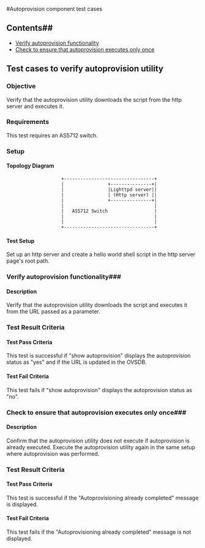 #Autoprovision component test cases
## Contents##
- [Verify autoprovision functionality](#verify-autoprovision-functionality)
- [Check to ensure that autoprovision executes only once](#check-to-ensure-that-autoprovision-executes-only-once)


## Test cases to verify autoprovision utility ##
### Objective ###
Verify that the autoprovision utility downloads the script from the http server and executes it.

### Requirements ###
This test requires an AS5712 switch.

### Setup ###
#### Topology Diagram ####

                        +---------------------------------+
                        |                +---------------+|
                        |                |Lighttpd server||
                        |                | (Http server) ||
                        |                +---------------+|
                        |                                 |
                        |   AS5712 Switch                 |
                        |                                 |
                        |                                 |
                        +---------------------------------+

#### Test Setup ####
Set up an http server and create a hello world shell script in the http server page's root path.

### Verify autoprovision functionality###
#### Description ###
Verify that the autoprovision utility downloads the script and executes it from the URL passed as a parameter.

### Test Result Criteria ###
#### Test Pass Criteria ####
This test is successful if "show autoprovision" displays the autoprovision status as "yes" and if the URL is updated in the OVSDB.

#### Test Fail Criteria ####
This test fails if "show autoprovision" displays the autoprovision status as "no".

### Check to ensure that autoprovision executes only once###
#### Description ###
Confirm that the autoprovision utility does not execute if autoprovision is already executed. Execute the autoprovision utility again in the same setup where autoprovision was performed.

### Test Result Criteria ###
#### Test Pass Criteria ####
This test is successful if the "Autoprovisioning already completed" message is displayed.

#### Test Fail Criteria ####
This test fails if the "Autoprovisioning already completed" message is not displayed.
